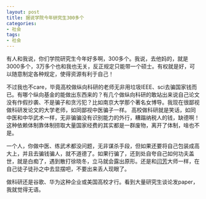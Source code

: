 ```yaml
---
layout: post
title: 据说学院今年研究生300多个
categories:
- 社会
tags:
- 社会
---
```

<!--more-->

有人和我说，你们学院研究生今年好多啊，300多个。我说，去他妈的，就是3000多个，3万多个也和我也无关，反正规定只能带一个硕士。有权就是好，可以随意制定各种规定，使得资源有利于自己！

不过我也不care，毕竟高校做纵向科研的老师无非用垃圾IEEE、sci去骗国家钱而已。有哪个纵向基金的能做出东西来的？有几个做纵向科研的敢站出来说自己论文没有作假抄袭、不是骗子和贪污犯？比如南京大学那个著名女博导。我现在很鄙视做科研发论文的大学老师，如同鄙视中医骗子一样。 高校做科研就是笑话，如同中医和中华武术一样，无非骗骗没有识别能力的外行，糟蹋纳税人的钱，缺德啊！这种依赖体制靠体制捞取大量国家经费的其实都是一群废物，离开了体制，啥也不是。

一个人，你做中医、练武术都没问题，无非谋杀手段，但如果还要将自己包装成高大上，并且去骗钱骗人，就不道德了。如果行骗了，还到处自夸自己如何功夫盖世，就是白痴了，遇到散打徐晓冬，立马就会露出原形。还是和[闫芳](https://baike.baidu.com/item/%E9%97%AB%E8%8A%B3/332163)大师一样，在自己徒子徒孙之中去显摆吧，不要出来丢人现眼了。

做科研还是谷歌、华为这种企业或美国高校才行。看到大量研究生谈论发paper，我就觉得无语。
